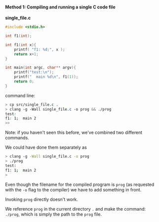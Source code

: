 #### Method 1:  Compiling and running a single C code file

**single_file.c**

```c
#include <stdio.h>

int f1(int);

int f1(int x){
    printf( "f1: %d;", x );
    return x+1;
}

int main(int argc, char** argv){
    printf("test:\n");
    printf("  main %d\n", f1(1));
    return 0;
}

```
command line:

```css
> cp src/single_file.c .
> clang -g -Wall single_file.c -o prog && ./prog
test:
f1: 1;  main 2
>>
```

Note:  if you haven't seen this before, we've combined two different commands.  

We could have done them separately as

```bash
> clang -g -Wall single_file.c -o prog
> ./prog
test:
f1: 1;  main 2
>
```

Even though the filename for the compiled program is ``prog`` (as requested with the ``-o`` flag to the compiler) we have to add something in front.

Invoking ``prog`` directly doesn't work.  

We reference ``prog`` in the current directory ``.`` and make the command:  ``./prog``, which is simply the path to the ``prog`` file.

